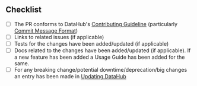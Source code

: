 
## Checklist

- [ ] The PR conforms to DataHub's [Contributing Guideline](https://github.com/datahub-project/datahub/blob/master/docs/CONTRIBUTING.md) (particularly [Commit Message Format](https://github.com/datahub-project/datahub/blob/master/docs/CONTRIBUTING.md#commit-message-format))
- [ ] Links to related issues (if applicable)
- [ ] Tests for the changes have been added/updated (if applicable)
- [ ] Docs related to the changes have been added/updated (if applicable). If a new feature has been added a Usage Guide has been added for the same.
- [ ] For any breaking change/potential downtime/deprecation/big changes an entry has been made in [Updating DataHub](https://github.com/datahub-project/datahub/blob/master/docs/how/updating-datahub.md)
